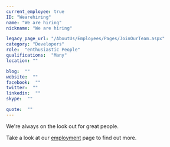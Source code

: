 ```yaml
---
current_employee: true
ID: "Wearehiring"
name: "We are hiring"
nickname: "We are hiring"

legacy_page_url: "/AboutUs/Employees/Pages/JoinOurTeam.aspx"
category: "Developers"
role:  "enthusiastic People"
qualifications:  "Many"
location: ""

blog:  ""
website:  ""
facebook:  ""
twitter:  ""
linkedin:  ""
skype:  ""

quote:  ""
---
```


We're always on the look out for great people.

Take a look at our [employment](http://www.ssw.com.au/ssw/Employment/Employment.aspx) page to find out more.